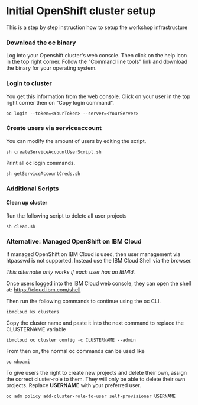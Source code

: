 # Initial OpenShift cluster setup

This is a step by step instruction how to setup the workshop infrastructure

### Download the oc binary

Log into your Openshift cluster's web console. Then click on the help icon in the top right corner. Follow the "Command line tools" link and download the binary for your operating system.

### Login to cluster

You get this information from the web console. Click on your user in the top right corner then on "Copy login command".

```
oc login --token=<YourToken> --server=<YourServer>
```

### Create users via serviceaccount

You can modify the amount of users by editing the script.

```
sh createServiceAccountUserScript.sh
```

Print all oc login commands.

```
sh getServiceAccountCreds.sh
```

### Additional Scripts

#### Clean up cluster

Run the following script to delete all user projects

```
sh clean.sh
```

### Alternative: Managed OpenShift on IBM Cloud

If managed OpenShift on IBM Cloud is used, then user management via htpasswd is not supported. Instead use the IBM Cloud Shell via the browser.

_This alternatie only works if each user has an IBMId._

Once users logged into the IBM Cloud web console, they can open the shell at: https://cloud.ibm.com/shell

Then run the following commands to continue using the oc CLI.

```
ibmcloud ks clusters
```

Copy the cluster name and paste it into the next command to replace the CLUSTERNAME variable

```
ibmcloud oc cluster config -c CLUSTERNAME --admin
```

From then on, the normal oc commands can be used like

```
oc whoami
```

To give users the right to create new projects and delete their own, assign the correct cluster-role to them. They will only be able to delete their own projects. Replace **USERNAME** with your preferred user.

```
oc adm policy add-cluster-role-to-user self-provisioner USERNAME
```
